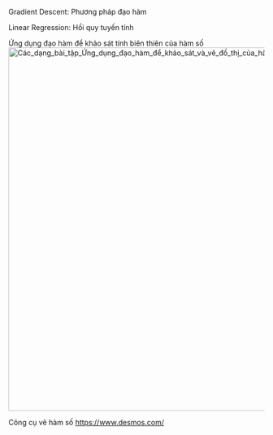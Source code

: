Gradient Descent: Phương pháp đạo hàm

Linear Regression: Hồi quy tuyến tính

Ứng dụng đạo hàm để khảo sát tính biên thiên của hàm số
<img width="715" alt="Các_dạng_bài_tập_Ứng_dụng_đạo_hàm_để_khảo_sát_và_vẽ_đồ_thị_của_hàm_số_chọn_lọc" src="https://github.com/tranductrinh/llm-learning/assets/5061834/512b982a-a3d2-4f6e-8aa2-47807ffef4ab">

Công cụ vẽ hàm số https://www.desmos.com/
